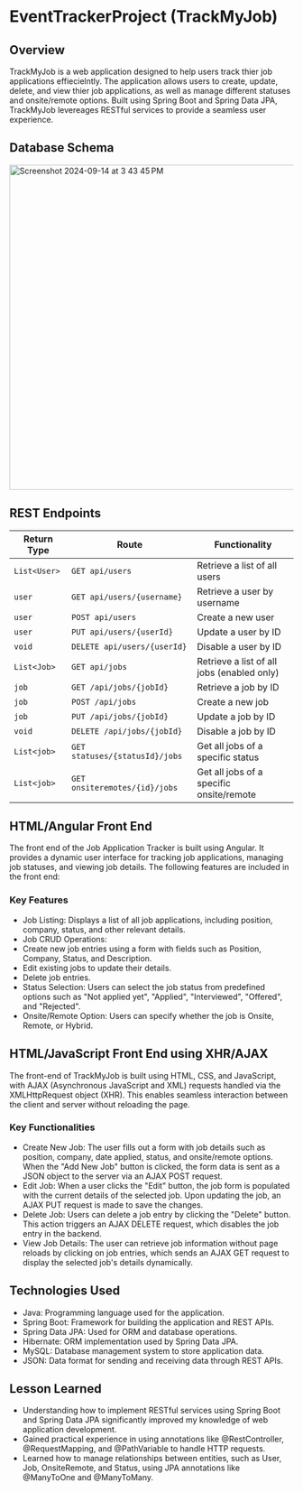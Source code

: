 # EventTrackerProject (TrackMyJob)

## Overview

TrackMyJob is a web application designed to help users track thier job applications effiecielntly. The application allows users to create, update, delete, and view thier job applications, as well as manage different statuses and onsite/remote options. Built using Spring Boot and Spring Data JPA, TrackMyJob levereages RESTful services to provide a seamless user experience.

## Database Schema

<img width="576" alt="Screenshot 2024-09-14 at 3 43 45 PM" src="https://github.com/user-attachments/assets/f69516f6-1f0a-445b-95ec-f6b7f39cb9fe">

## REST Endpoints

| Return Type     | Route                 | Functionality            |
|-----------------|-----------------------|--------------------------|
| `List<User>`    |`GET api/users` | Retrieve a list of all users|
| `user` |`GET api/users/{username}`| Retrieve a user by username   |
| `user` |`POST api/users`| Create a new user   |
| `user` |`PUT api/users/{userId}`| Update a user by ID   |
| `void` |`DELETE api/users/{userId}`| Disable a user by ID   |
| `List<Job>`       |`GET api/jobs`| Retrieve a list of all jobs (enabled only) |
| `job`          |`GET /api/jobs/{jobId}`| Retrieve a job by ID|
| `job`    |`POST /api/jobs` | Create a new job|
| `job`    |`PUT /api/jobs/{jobId}` | Update a job by ID|
| `void`    |`DELETE /api/jobs/{jobId}`| Disable a job by ID|
| `List<job>`    |`GET statuses/{statusId}/jobs`| Get all jobs of a specific status|
| `List<job>`    |`GET onsiteremotes/{id}/jobs`| Get all jobs of a specific onsite/remote|

## HTML/Angular Front End

The front end of the Job Application Tracker is built using Angular. It provides a dynamic user interface for tracking job applications, managing job statuses, and viewing job details. The following features are included in the front end:

### Key Features

* Job Listing: Displays a list of all job applications, including position, company, status, and other relevant details.
* Job CRUD Operations:
*	Create new job entries using a form with fields such as Position, Company, Status, and Description.
*	Edit existing jobs to update their details.
*	Delete job entries.
* Status Selection: Users can select the job status from predefined options such as "Not applied yet", "Applied", "Interviewed", "Offered", and "Rejected".
* Onsite/Remote Option: Users can specify whether the job is Onsite, Remote, or Hybrid.

## HTML/JavaScript Front End using XHR/AJAX

The front-end of TrackMyJob is built using HTML, CSS, and JavaScript, with AJAX (Asynchronous JavaScript and XML) requests handled via the XMLHttpRequest object (XHR). This enables seamless interaction between the client and server without reloading the page.

### Key Functionalities

* Create New Job: The user fills out a form with job details such as position, company, date applied, status, and onsite/remote options. When the "Add New Job" button is clicked, the form data is sent as a JSON object to the server via an AJAX POST request.
* Edit Job: When a user clicks the "Edit" button, the job form is populated with the current details of the selected job. Upon updating the job, an AJAX PUT request is made to save the changes.
* Delete Job: Users can delete a job entry by clicking the "Delete" button. This action triggers an AJAX DELETE request, which disables the job entry in the backend.
* View Job Details: The user can retrieve job information without page reloads by clicking on job entries, which sends an AJAX GET request to display the selected job's details dynamically.

## Technologies Used

* Java: Programming language used for the application.
* Spring Boot: Framework for building the application and REST APIs.
* Spring Data JPA: Used for ORM and database operations.
* Hibernate: ORM implementation used by Spring Data JPA.
* MySQL: Database management system to store application data.
* JSON: Data format for sending and receiving data through REST APIs.

## Lesson Learned

* Understanding how to implement RESTful services using Spring Boot and Spring Data JPA significantly improved my knowledge of web application development.
* Gained practical experience in using annotations like @RestController, @RequestMapping, and @PathVariable to handle HTTP requests.
* Learned how to manage relationships between entities, such as User, Job, OnsiteRemote, and Status, using JPA annotations like @ManyToOne and @ManyToMany.
